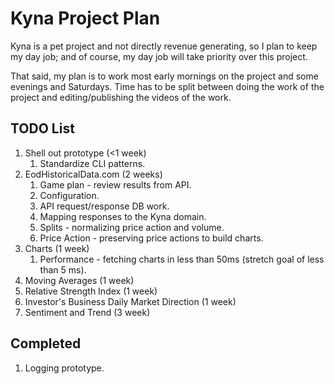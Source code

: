 # Kyna Project Plan

Kyna is a pet project and not directly revenue generating, so I plan to keep my day job; and of course, my day job will take priority over this project.

That said, my plan is to work most early mornings on the project and some evenings and Saturdays. Time has to be split between doing the work of the project and editing/publishing the videos of the work.

## TODO List

1. Shell out prototype (<1 week)
   1. Standardize CLI patterns.
2. EodHistoricalData.com (2 weeks)
   1. Game plan - review results from API.
   2. Configuration.
   3. API request/response DB work.
   4. Mapping responses to the Kyna domain.
   5. Splits - normalizing price action and volume.
   6. Price Action - preserving price actions to build charts.
3. Charts (1 week)
   1. Performance - fetching charts in less than 50ms (stretch goal of less than 5 ms).
4. Moving Averages (1 week)
5. Relative Strength Index (1 week)
6. Investor's Business Daily Market Direction (1 week)
7. Sentiment and Trend (3 week)

## Completed

1. Logging prototype.